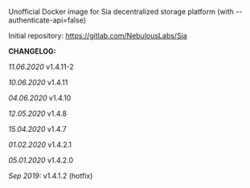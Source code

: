 Unofficial Docker image for Sia decentralized storage platform (with --authenticate-api=false)

Initial repository: https://gitlab.com/NebulousLabs/Sia

**CHANGELOG:**

*11.06.2020*
v1.4.11-2

*10.06.2020*
v1.4.11

*04.06.2020*
v1.4.10

*12.05.2020*
v1.4.8

*15.04.2020*
v1.4.7

*01.02.2020*
v1.4.2.1

*05.01.2020*
v1.4.2.0

*Sep 2019:*
v1.4.1.2 (hotfix)
